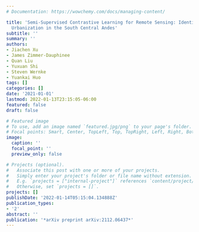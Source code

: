 ```yaml
---
# Documentation: https://wowchemy.com/docs/managing-content/

title: 'Semi-Supervised Contrastive Learning for Remote Sensing: Identifying Ancient
  Urbanization in the South Central Andes'
subtitle: ''
summary: ''
authors:
- Jiachen Xu
- James Zimmer-Dauphinee
- Quan Liu
- Yuxuan Shi
- Steven Wernke
- Yuankai Huo
tags: []
categories: []
date: '2021-01-01'
lastmod: 2022-01-13T23:15:05-06:00
featured: false
draft: false

# Featured image
# To use, add an image named `featured.jpg/png` to your page's folder.
# Focal points: Smart, Center, TopLeft, Top, TopRight, Left, Right, BottomLeft, Bottom, BottomRight.
image:
  caption: ''
  focal_point: ''
  preview_only: false

# Projects (optional).
#   Associate this post with one or more of your projects.
#   Simply enter your project's folder or file name without extension.
#   E.g. `projects = ["internal-project"]` references `content/project/deep-learning/index.md`.
#   Otherwise, set `projects = []`.
projects: []
publishDate: '2022-01-14T05:15:04.134888Z'
publication_types:
- '2'
abstract: ''
publication: '*arXiv preprint arXiv:2112.06437*'
---
```

